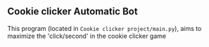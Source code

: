 ## Cookie clicker Automatic Bot

This program (located in `Cookie clicker project/main.py`), aims to maximize the 'click/second' in the cookie clicker
game